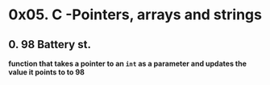# 0x05. C -Pointers, arrays and strings 

## 0. 98 Battery st.

**function that takes a pointer to an `int` as a parameter and updates the value it points to to 98**

